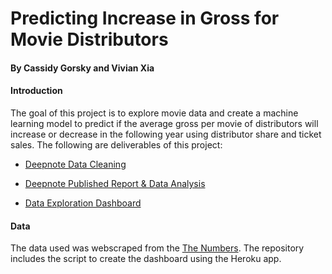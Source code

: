 # Predicting Increase in Gross for Movie Distributors 
#### By Cassidy Gorsky and Vivian Xia

#### Introduction
The goal of this project is to explore movie data and create a machine learning model 
to predict if the average gross per movie of distributors will increase or decrease in the following year using distributor share and ticket sales.
The following are deliverables of this project:

  * [Deepnote Data Cleaning](https://deepnote.com/project/43f1b69d-2124-4417-b6cd-c595a678c0b3)
  
  * [Deepnote Published Report & Data Analysis](https://deepnote.com/publish/43f1b69d-2124-4417-b6cd-c595a678c0b3)
  
  * [Data Exploration Dashboard](https://dry-dusk-65793.herokuapp.com/)

#### Data
The data used was webscraped from the [The Numbers](https://www.the-numbers.com/).
The repository includes the script to create the 
dashboard using the Heroku app. 
